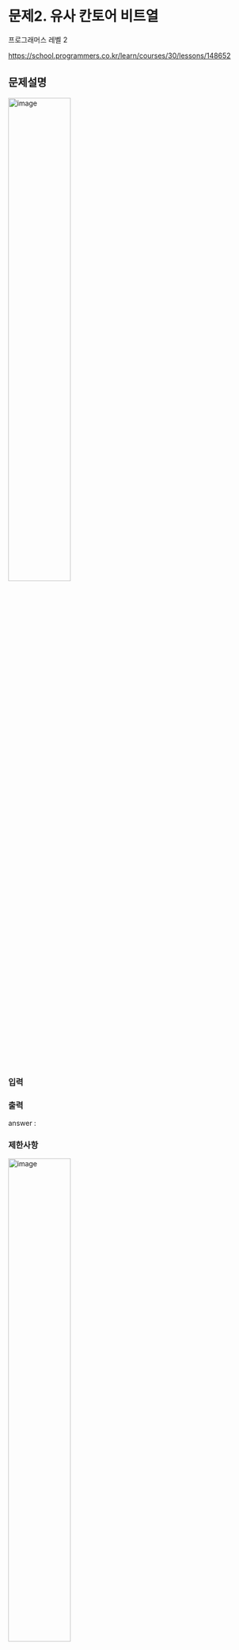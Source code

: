 # 문제2. 유사 칸토어 비트열

프로그래머스 레벨 2

https://school.programmers.co.kr/learn/courses/30/lessons/148652

## 문제설명

<img src="![image](https://github.com/user-attachments/assets/cbeded07-e652-42f3-bc53-8969b3e727a5)
" alt="image" style="width: 50%; height: 50%;">

### 입력



### 출력

answer : 

### 제한사항

<img src="" alt="image" style="width: 50%; height: 50%;">

## 풀이


### 코드
```

```
#### 분석


## 후기


